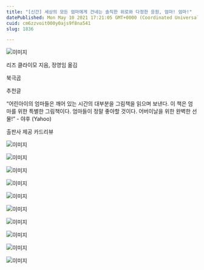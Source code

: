 ```yaml
---
title: "[신간] 세상의 모든 엄마에게 건네는 솔직한 위로와 다정한 응원, 엄마! 엄마!"
datePublished: Mon May 10 2021 17:21:05 GMT+0000 (Coordinated Universal Time)
cuid: cm6zzvoit000y0ajs9f8na541
slug: 1836

---
```



![이미지](https://cdn.hashnode.com/res/hashnode/image/upload/v1739248867133/58628d8f-8e42-42c2-99c2-a0dc9bdd4ed2.jpeg)

리즈 클라이모 지음, 정영임 옮김

북극곰

추천글

“어린아이의 엄마들은 깨어 있는 시간의 대부분을 그림책을 읽으며 보낸다. 이 책은 엄마를 위한 특별한 그림책이다. 엄마들이 정말 좋아할 것이다. 어버이날을 위한 완벽한 선물!” - 야후 (Yahoo)

출판사 제공 카드리뷰

![이미지](https://cdn.hashnode.com/res/hashnode/image/upload/v1739248868570/d7d8e64f-8b0f-4baa-bbdb-af2d272035bc.jpeg)

![이미지](https://cdn.hashnode.com/res/hashnode/image/upload/v1739248870393/35fa3f6f-7232-4da1-b193-044b5813e83b.jpeg)

![이미지](https://cdn.hashnode.com/res/hashnode/image/upload/v1739248872186/daa25814-be98-4b56-9f42-69e7bfe2af34.jpeg)

![이미지](https://cdn.hashnode.com/res/hashnode/image/upload/v1739248873929/1ca0cacb-f000-4104-aaf1-33a4b0236562.jpeg)

![이미지](https://cdn.hashnode.com/res/hashnode/image/upload/v1739248875345/6de43f31-e1e2-4caf-8220-741ae42e7921.jpeg)

![이미지](https://cdn.hashnode.com/res/hashnode/image/upload/v1739248876759/2aa93b6e-4e6f-4ed6-8840-0a65149b8373.jpeg)

![이미지](https://cdn.hashnode.com/res/hashnode/image/upload/v1739248878417/aa11380e-4b90-4d81-a41c-59b0e9481d5e.jpeg)

![이미지](https://cdn.hashnode.com/res/hashnode/image/upload/v1739248880103/6c2c6745-cbad-4712-8def-4257aad807bd.jpeg)

![이미지](https://cdn.hashnode.com/res/hashnode/image/upload/v1739248881785/691e68e4-246f-4590-a795-6fa00aaf9fae.jpeg)

![이미지](https://cdn.hashnode.com/res/hashnode/image/upload/v1739248883664/d0711a28-1a93-422d-a35b-ef7643c5b8cb.jpeg)